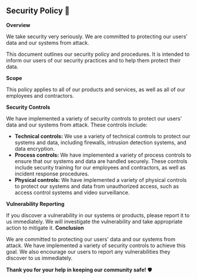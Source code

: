 ## Security Policy 🔐

**Overview**

We take security very seriously. We are committed to protecting our users' data and our systems from attack.

This document outlines our security policy and procedures. It is intended to inform our users of our security practices and to help them protect their data.

**Scope**

This policy applies to all of our products and services, as well as all of our employees and contractors.

**Security Controls**

We have implemented a variety of security controls to protect our users' data and our systems from attack. These controls include:

- **Technical controls:** We use a variety of technical controls to protect our systems and data, including firewalls, intrusion detection systems, and data encryption.
- **Process controls:** We have implemented a variety of process controls to ensure that our systems and data are handled securely. These controls include security training for our employees and contractors, as well as incident response procedures.
- **Physical controls:** We have implemented a variety of physical controls to protect our systems and data from unauthorized access, such as access control systems and video surveillance.

**Vulnerability Reporting**

If you discover a vulnerability in our systems or products, please report it to us immediately. We will investigate the vulnerability and take appropriate action to mitigate it.
**Conclusion**

We are committed to protecting our users' data and our systems from attack. We have implemented a variety of security controls to achieve this goal. We also encourage our users to report any vulnerabilities they discover to us immediately.

**Thank you for your help in keeping our community safe!** 🛡️
